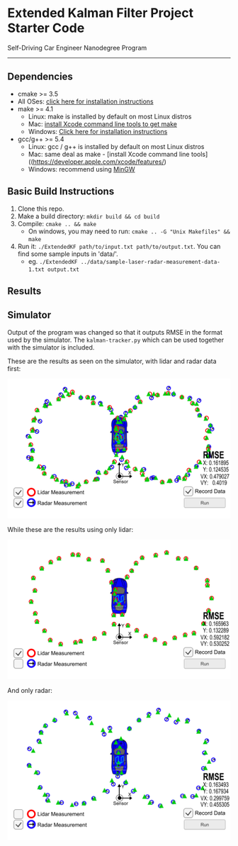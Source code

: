 # Extended Kalman Filter Project Starter Code
Self-Driving Car Engineer Nanodegree Program

---

## Dependencies

* cmake >= 3.5
 * All OSes: [click here for installation instructions](https://cmake.org/install/)
* make >= 4.1
  * Linux: make is installed by default on most Linux distros
  * Mac: [install Xcode command line tools to get make](https://developer.apple.com/xcode/features/)
  * Windows: [Click here for installation instructions](http://gnuwin32.sourceforge.net/packages/make.htm)
* gcc/g++ >= 5.4
  * Linux: gcc / g++ is installed by default on most Linux distros
  * Mac: same deal as make - [install Xcode command line tools]((https://developer.apple.com/xcode/features/)
  * Windows: recommend using [MinGW](http://www.mingw.org/)

## Basic Build Instructions

1. Clone this repo.
2. Make a build directory: `mkdir build && cd build`
3. Compile: `cmake .. && make` 
   * On windows, you may need to run: `cmake .. -G "Unix Makefiles" && make`
4. Run it: `./ExtendedKF path/to/input.txt path/to/output.txt`. You can find
   some sample inputs in 'data/'.
    - eg. `./ExtendedKF ../data/sample-laser-radar-measurement-data-1.txt output.txt`

## Results




## Simulator
Output of the program was changed so that it outputs RMSE in the format used by the simulator.
The `kalman-tracker.py` which can be used together with the simulator is included.

These are the results as seen on the simulator, with lidar and radar data first:

![Lidar and Radar](https://github.com/ottonello/CarND-Extended-Kalman-Filter-Project/raw/master/out/sim_lidar_and_radar.png)

While these are the results using only lidar:

![Lidar Only](https://github.com/ottonello/CarND-Extended-Kalman-Filter-Project/raw/master/out/sim_lidar.png)

And only radar:

![Radar Only](https://github.com/ottonello/CarND-Extended-Kalman-Filter-Project/raw/master/out/sim_radar.png)

